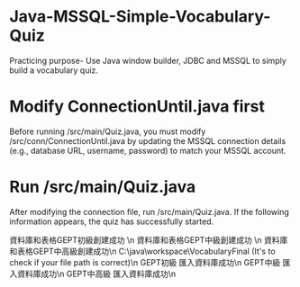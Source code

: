 # Java-MSSQL-Simple-Vocabulary-Quiz
Practicing purpose- Use Java window builder, JDBC and MSSQL to simply build a vocabulary quiz.

# Modify ConnectionUntil.java first
Before running /src/main/Quiz.java, you must modify /src/conn/ConnectionUntil.java by updating the MSSQL connection details (e.g., database URL, username, password) to match your MSSQL account.

# Run /src/main/Quiz.java
After modifying the connection file, run /src/main/Quiz.java. If the following information appears, the quiz has successfully started.

資料庫和表格GEPT初級創建成功 \n
資料庫和表格GEPT中級創建成功 \n
資料庫和表格GEPT中高級創建成功\n
C:\java\workspace\VocabularyFinal (It's to check if your file path is correct)\n
GEPT初級 匯入資料庫成功\n
GEPT中級 匯入資料庫成功\n
GEPT中高級 匯入資料庫成功\n
